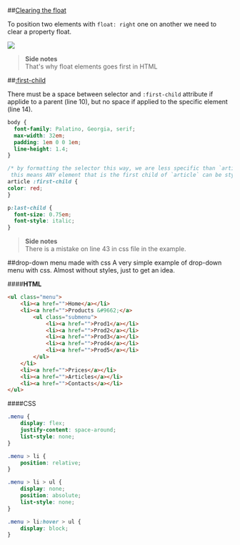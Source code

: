 ##[Clearing the float](https://css-tricks.com/all-about-floats/#article-header-id-2)

To position two elements with `float: right` one on another we need to clear a property float.

![](https://css-tricks.com/wp-content/csstricks-uploads/directionalclearing.png)

>**Side notes**  
>That's why float elements goes first in HTML 

##[:first-child](https://css-tricks.com/almanac/selectors/f/first-child/)

There must be a space between selector and `:first-child` attribute if applide to a parent (line 10), but no space if applied to the specific element (line 14).

```css
body {
  font-family: Palatino, Georgia, serif;
  max-width: 32em;
  padding: 1em 0 0 1em;
  line-height: 1.4;
}

/* by formatting the selector this way, we are less specific than `article p:first-child`
 this means ANY element that is the first child of `article` can be styled */
article :first-child {
color: red;
}

p:last-child {
  font-size: 0.75em;
  font-style: italic;
}
```

>**Side notes**  
>There is a mistake on line 43 in css file in the example.


##drop-down menu made with css
A very simple example of drop-down menu with css. Almost without styles, just to get an idea.

####**HTML**

```html
<ul class="menu">
    <li><a href="">Home</a></li>
    <li><a href="">Products &#9662;</a>
        <ul class="submenu">
            <li><a href="">Prod1</a></li>
            <li><a href="">Prod2</a></li>
            <li><a href="">Prod3</a></li>
            <li><a href="">Prod4</a></li>
            <li><a href="">Prod5</a></li>
        </ul>
    </li>
    <li><a href="">Prices</a></li>
    <li><a href="">Articles</a></li>
    <li><a href="">Contacts</a></li>
</ul>
```

####CSS

```css
.menu {
    display: flex;
    justify-content: space-around;
    list-style: none;
}

.menu > li {
    position: relative;
}

.menu > li > ul {
    display: none;
    position: absolute;
    list-style: none;
}

.menu > li:hover > ul {
    display: block;
}
```